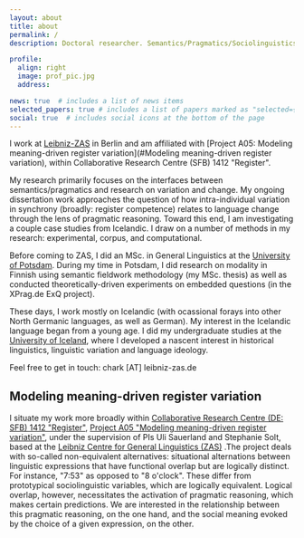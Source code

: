```yaml
---
layout: about
title: about
permalink: /
description: Doctoral researcher. Semantics/Pragmatics/Sociolinguistics.

profile:
  align: right
  image: prof_pic.jpg
  address:

news: true  # includes a list of news items
selected_papers: true # includes a list of papers marked as "selected={true}"
social: true  # includes social icons at the bottom of the page
---
```

I work at  <a href="https://www.leibniz-zas.de/de/">Leibniz-ZAS</a> in Berlin and am affiliated with [Project A05: Modeling meaning-driven register variation](#Modeling meaning-driven register variation), within Collaborative Research Centre (SFB) 1412 "Register".
 
My research primarily focuses on the interfaces between semantics/pragmatics and research on variation and change. My ongoing dissertation work approaches the question of how intra-individual variation in synchrony (broadly: register competence) relates to language change through the lens of pragmatic reasoning. Toward this end, I am investigating a couple case studies from Icelandic. I draw on a number of methods in my research: experimental, corpus, and computational.

Before coming to ZAS, I did an MSc. in General Linguistics at the <a href="https://www.uni-potsdam.de/en/ling/index">University of Potsdam</a>. During my time in Potsdam, I did research on modality in Finnish using semantic fieldwork methodology (my MSc. thesis) as well as conducted theoretically-driven experiments on embedded questions (in the XPrag.de ExQ project). 

These days, I work mostly on Icelandic (with ocassional forays into other North Germanic languages, as well as German). My interest in the Icelandic language began from a young age. I did my undergraduate studies at the <a href ="https://english.hi.is/">University of Iceland</a>, where I developed a nascent interest in historical linguistics, linguistic variation and language ideology.

Feel free to get in touch: chark [AT] leibniz-zas.de 

## Modeling meaning-driven register variation

I situate my work more broadly within <a href="https://sfb1412.hu-berlin.de/">Collaborative Research Centre (DE: SFB) 1412 "Register"</a>, <a href="https://sfb1412.hu-berlin.de/projects/a05/">Project A05 "Modeling meaning-driven register variation"</a>, under the supervision of PIs Uli Sauerland and Stephanie Solt, based at the <a href="https://www.leibniz-zas.de/en/">Leibniz Centre for General Linguistics (ZAS)</a> .The project deals with so-called non-equivalent alternatives: situational alternations between linguistic expressions that have functional overlap but are logically distinct. For instance, "7:53" as opposed to "8 o'clock". These differ from prototypical sociolinguistic variables, which are logically equivalent. Logical overlap, however, necessitates the activation of pragmatic reasoning, which makes certain predictions. We are interested in the relationship between this pragmatic reasoning, on the one hand, and the social meaning evoked by the choice of a given expression, on the other.
